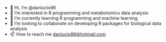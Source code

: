 - 👋 Hi, I’m @danlucio86
- 👀 I’m interested in R programming and metabolomics data analysis
- 🌱 I’m currently learning R programming and machine learning
- 💞️ I’m looking to collaborate on developing R packages for biological data analysis
- 📫 How to reach me danlucio86@hotmail.com

<!---
danlucio86/danlucio86 is a ✨ special ✨ repository because its `README.md` (this file) appears on your GitHub profile.
You can click the Preview link to take a look at your changes.
--->
